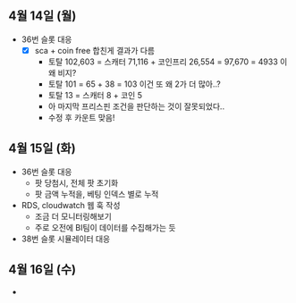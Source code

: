 
## 4월 14일 (월)

- 36번 슬롯 대응
	- [x] sca + coin free 합친게 결과가 다름
		- 토탈 102,603 = 스캐터 71,116 + 코인프리 26,554 = 97,670 = 4933 이 왜 비지?
		- 토탈 101 = 65 + 38 = 103 이건 또 왜 2가 더 많아..?
		- 토탈 13 = 스캐터 8 + 코인 5
		- 아 마지막 프리스핀 조건을 판단하는 것이 잘못되었다..
		- 수정 후 카운트 맞음!

## 4월 15일 (화)

- 36번 슬롯 대응
	- 팟 당첨시, 전체 팟 초기화
	- 팟 금액 누적을, 베팅 인덱스 별로 누적
- RDS, cloudwatch 웹 훅 작성
	- 조금 더 모니터링해보기
	- 주로 오전에 BI팀이 데이터를 수집해가는 듯
- 38번 슬롯 시뮬레이터 대응


## 4월 16일 (수)

- 